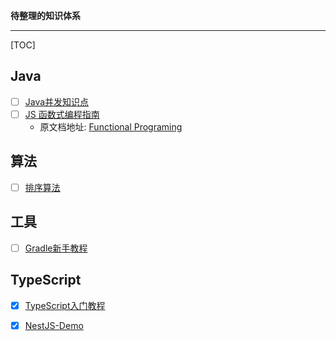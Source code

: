 **待整理的知识体系**

---

[TOC]

## Java

* [ ] [Java并发知识点](https://github.com/CL0610/Java-concurrency)
* [ ] [JS 函数式编程指南](https://llh911001.gitbooks.io/mostly-adequate-guide-chinese/content/)
    * 原文档地址: [Functional Programing](https://mostly-adequate.gitbooks.io/mostly-adequate-guide/)

## 算法

* [ ] [排序算法](https://mp.weixin.qq.com/s/IARShW-67PbcQd6AKMeAsw)

## 工具

* [ ] [Gradle新手教程](https://testerhome.com/topics/1867)

## TypeScript

* [x] [TypeScript入门教程](https://ts.xcatliu.com/)
* [x] [NestJS-Demo](https://github.com/IceMimosa/nest-example)
 